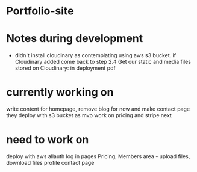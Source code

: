 # Portfolio-site

# Notes during development
* didn't install cloudinary as contemplating using aws s3 bucket. if Cloudinary added come back to step 2.4 Get our static and media files stored on Cloudinary: in deployment pdf

# currently working on

write content for homepage, remove blog for now and make contact page
they deploy with s3 bucket as mvp
work on pricing and stripe next


# need to work on
deploy with aws
allauth log in pages
Pricing,
Members area - upload files, download files
profile
contact page